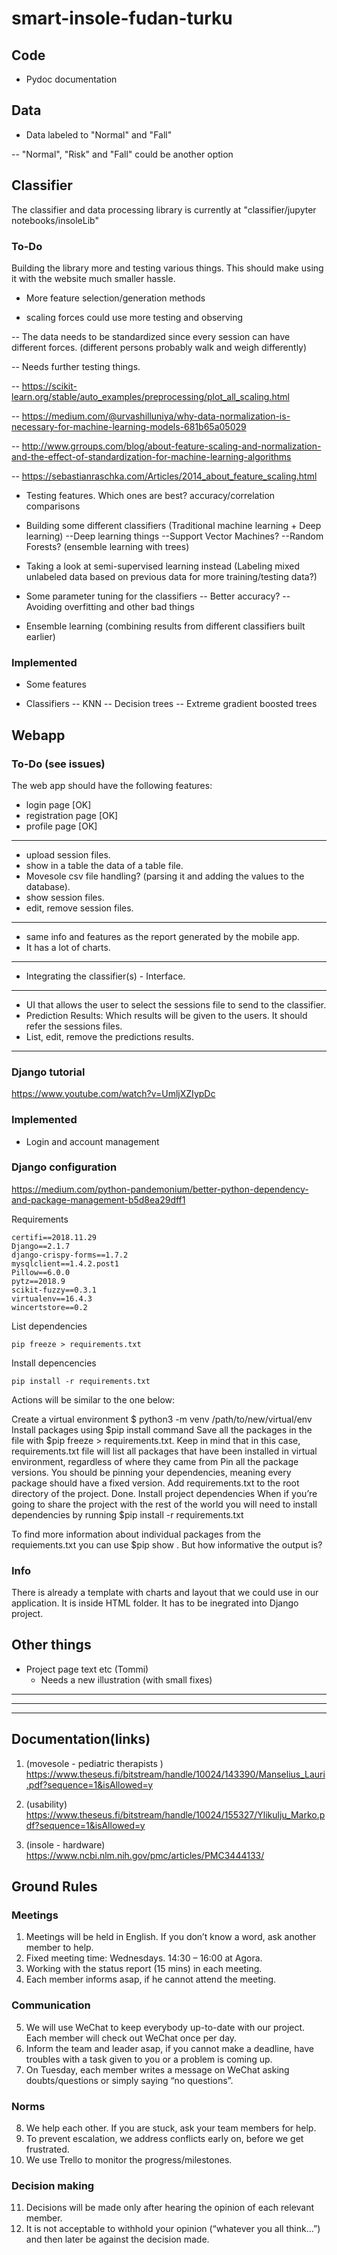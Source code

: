 # smart-insole-fudan-turku

## Code

- Pydoc documentation

## Data

- Data labeled to "Normal" and "Fall"

-- "Normal", "Risk" and "Fall" could be another option

## Classifier

The classifier and data processing library is currently at "classifier/jupyter notebooks/insoleLib"

### To-Do

Building the library more and testing various things. This should make using it with the website much smaller hassle.

- More feature selection/generation methods

- scaling forces could use more testing and observing

-- The data needs to be standardized since every session can have different forces. (different persons probably walk and weigh differently)

-- Needs further testing things.

-- https://scikit-learn.org/stable/auto_examples/preprocessing/plot_all_scaling.html

-- https://medium.com/@urvashilluniya/why-data-normalization-is-necessary-for-machine-learning-models-681b65a05029

-- http://www.grroups.com/blog/about-feature-scaling-and-normalization-and-the-effect-of-standardization-for-machine-learning-algorithms

-- https://sebastianraschka.com/Articles/2014_about_feature_scaling.html

- Testing features. Which ones are best? accuracy/correlation comparisons

- Building some different classifiers (Traditional machine learning + Deep learning)
--Deep learning things
--Support Vector Machines?
--Random Forests? (ensemble learning with trees)

- Taking a look at semi-supervised learning instead (Labeling mixed unlabeled data based on previous data for more training/testing data?)

- Some parameter tuning for the classifiers
-- Better accuracy?
-- Avoiding overfitting and other bad things

- Ensemble learning (combining results from different classifiers built earlier)

### Implemented

- Some features

- Classifiers
-- KNN
-- Decision trees
-- Extreme gradient boosted trees


## Webapp

### To-Do (see issues)

The web app should have the following features:

- login page [OK]
- registration page [OK]
- profile page [OK]

---

- upload session files.
- show in a table the data of a table file.
- Movesole csv file handling? (parsing it and adding the values to the database).
- show session files.
- edit, remove session files.

---

- same info and features as the report generated by the mobile app.
- It has a lot of charts.

---

- Integrating the classifier(s) - Interface.

---

- UI that allows the user to select the sessions file to send to the classifier.
- Prediction Results: Which results will be given to the users. It should refer the sessions files.
- List, edit, remove the predictions results.


---


### Django tutorial

https://www.youtube.com/watch?v=UmljXZIypDc

### Implemented
- Login and account management

### Django configuration

https://medium.com/python-pandemonium/better-python-dependency-and-package-management-b5d8ea29dff1

Requirements

```
certifi==2018.11.29
Django==2.1.7
django-crispy-forms==1.7.2
mysqlclient==1.4.2.post1
Pillow==6.0.0
pytz==2018.9
scikit-fuzzy==0.3.1
virtualenv==16.4.3
wincertstore==0.2
```

List dependencies
```
pip freeze > requirements.txt
```


Install depencencies
```
pip install -r requirements.txt
```

Actions will be similar to the one below:

Create a virtual environment $ python3 -m venv /path/to/new/virtual/env
Install packages using $pip install <package> command
Save all the packages in the file with $pip freeze > requirements.txt. Keep in mind that in this case, requirements.txt file will list all packages that have been installed in virtual environment, regardless of where they came from
Pin all the package versions. You should be pinning your dependencies, meaning every package should have a fixed version.
Add requirements.txt to the root directory of the project. Done.
Install project dependencies
When if you’re going to share the project with the rest of the world you will need to install dependencies by running $pip install -r requirements.txt

To find more information about individual packages from the requiements.txt you can use $pip show <packagename>. But how informative the output is?
	

### Info

There is already a template with charts and layout that we could use in our application. It is inside HTML folder. It has to be inegrated into Django project.



## Other things

- Project page text etc (Tommi)
	- Needs a new illustration (with small fixes)

---
---
---


## Documentation(links)

1. (movesole - pediatric therapists ) https://www.theseus.fi/bitstream/handle/10024/143390/Manselius_Lauri.pdf?sequence=1&isAllowed=y

2. (usability) https://www.theseus.fi/bitstream/handle/10024/155327/Ylikulju_Marko.pdf?sequence=1&isAllowed=y

3. (insole - hardware) https://www.ncbi.nlm.nih.gov/pmc/articles/PMC3444133/


## Ground Rules

### Meetings

1.	Meetings will be held in English. If you don’t know a word, ask another member to help.
2.	Fixed meeting time:  Wednesdays. 14:30 – 16:00 at Agora.
3.	Working with the status report (15 mins) in each meeting.
4.	Each member informs asap, if he cannot attend the meeting.

### Communication

5.	We will use WeChat to keep everybody up-to-date with our project. 
	Each member will check out WeChat once per day.
6.	Inform the team and leader asap, if you cannot make a deadline, have troubles with a task given to you or a problem is coming up.
7.	On Tuesday, each member writes a message on WeChat asking doubts/questions or simply saying “no questions”.

### Norms

8.	We help each other. If you are stuck, ask your team members for help.
9.	To prevent escalation, we address conflicts early on, before we get frustrated.
10.	We use Trello to monitor the progress/milestones.

### Decision making

11.	Decisions will be made only after hearing the opinion of each relevant member.
12.	It is not acceptable to withhold your opinion (“whatever you all think…”) and then later be against the decision made.
